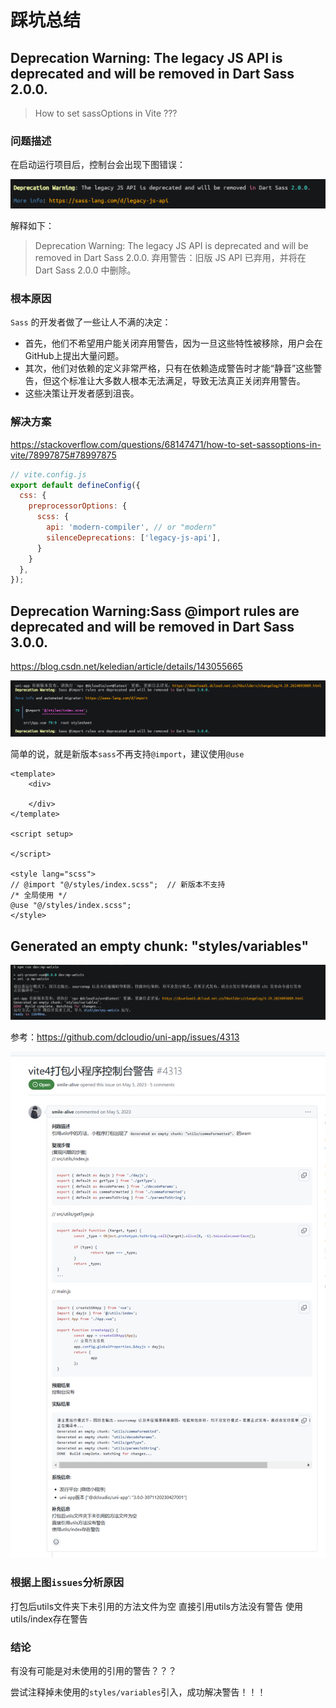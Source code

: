 # 踩坑总结

## Deprecation Warning: The legacy JS API is deprecated and will be removed in Dart Sass 2.0.0. 

> How to set sassOptions in Vite ???

### 问题描述

在启动运行项目后，控制台会出现下图错误：

![alt text](踩坑总结.assets/image.png)

解释如下：
> Deprecation Warning: The legacy JS API is deprecated and will be removed in Dart Sass 2.0.0.
> 弃用警告：旧版 JS API 已弃用，并将在 Dart Sass 2.0.0 中删除。


### 根本原因
 
`Sass` 的开发者做了一些让人不满的决定：

- 首先，他们不希望用户能关闭弃用警告，因为一旦这些特性被移除，用户会在GitHub上提出大量问题。
- 其次，他们对依赖的定义非常严格，只有在依赖造成警告时才能“静音”这些警告，但这个标准让大多数人根本无法满足，导致无法真正关闭弃用警告。
- 这些决策让开发者感到沮丧。


### 解决方案

https://stackoverflow.com/questions/68147471/how-to-set-sassoptions-in-vite/78997875#78997875

```js
// vite.config.js
export default defineConfig({
  css: {
    preprocessorOptions: {
      scss: {
        api: 'modern-compiler', // or "modern"
        silenceDeprecations: ['legacy-js-api'],
      }
    }
  },
});
```

## Deprecation Warning:Sass @import rules are deprecated and will be removed in Dart Sass 3.0.0.

https://blog.csdn.net/keledian/article/details/143055665

![alt text](踩坑总结.assets/image-1.png)

简单的说，就是新版本`sass`不再支持`@import`，建议使用`@use`

```vue
<template>
    <div>

    </div>
</template>

<script setup>

</script>

<style lang="scss">
// @import "@/styles/index.scss";  // 新版本不支持
/* 全局使用 */
@use "@/styles/index.scss";
</style>
```

## Generated an empty chunk: "styles/variables"

![alt text](踩坑总结.assets/1730085161933.jpg)

参考：https://github.com/dcloudio/uni-app/issues/4313

![alt text](踩坑总结.assets/image-2.png)

### 根据上图`issues`分析原因

打包后utils文件夹下未引用的方法文件为空
直接引用utils方法没有警告
使用utils/index存在警告

### 结论

有没有可能是对未使用的引用的警告？？？

尝试注释掉未使用的`styles/variables`引入，成功解决警告！！！
